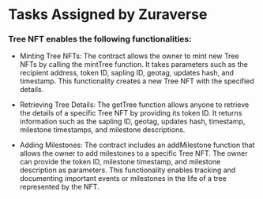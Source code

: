 # Tasks Assigned by  Zuraverse

### Tree NFT enables the following functionalities:

* Minting Tree NFTs: The contract allows the owner to mint new Tree NFTs by calling the mintTree function. It takes parameters such as the recipient address, token ID, sapling ID, geotag, updates hash, and timestamp. This functionality creates a new Tree NFT with the specified details.

* Retrieving Tree Details: The getTree function allows anyone to retrieve the details of a specific Tree NFT by providing its token ID. It returns information such as the sapling ID, geotag, updates hash, timestamp, milestone timestamps, and milestone descriptions.

* Adding Milestones: The contract includes an addMilestone function that allows the owner to add milestones to a specific Tree NFT. The owner can provide the token ID, milestone timestamp, and milestone description as parameters. This functionality enables tracking and documenting important events or milestones in the life of a tree represented by the NFT.






 






